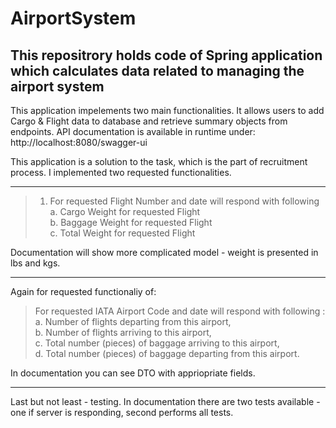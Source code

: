 # AirportSystem
This repositrory holds code of Spring application which calculates data related to managing the airport system
---

This application impelements two main functionalities. It allows users to add Cargo & Flight data to database and retrieve summary objects from endpoints.
API documentation is available in runtime under: http://localhost:8080/swagger-ui

This application is a solution to the task, which is the part of recruitment process. I implemented two requested functionalities.

---
> 1. For requested Flight Number and date will respond with following  
> a. Cargo Weight for requested Flight  
> b. Baggage Weight for requested Flight  
> c. Total Weight for requested Flight  

Documentation will show more complicated model - weight is presented in lbs and kgs.

---
Again for requested functionaliy of:

> For requested IATA Airport Code and date will respond with following :  
>  a. Number of flights departing from this airport,  
>  b. Number of flights arriving to this airport,  
>  c. Total number (pieces) of baggage arriving to this airport,  
>  d. Total number (pieces) of baggage departing from this airport.  

In documentation you can see DTO with appriopriate fields.

---
Last but not least - testing.
In documentation there are two tests available - one if server is responding, second performs all tests.
